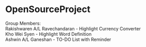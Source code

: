 # OpenSourceProject

Group Members:<br />
Rakishwaren A/L Ravechandaran - Highlight Currency Converter<br />
Kho Wei Syen - Highlight Word Definition<br />
Ashwin A/L Ganeshan - TO-DO List with Reminder
